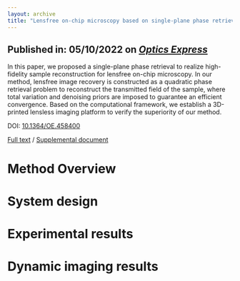 ```yaml
---
layout: archive
title: "Lensfree on-chip microscopy based on single-plane phase retrieval"
---
```


## Published in: 05/10/2022 on [*Optics Express*](https://opg.optica.org/oe/home.cfm)

In this paper, we proposed a single-plane phase retrieval to realize high-fidelity sample reconstruction for lensfree on-chip microscopy. In our method, lensfree image recovery is constructed as a quadratic phase retrieval problem to reconstruct the transmitted field of the sample, where total variation and denoising priors are imposed to guarantee an efficient convergence. Based on the computational framework, we establish a 3D-printed lensless imaging platform to verify the superiority of our method.

DOI: [10.1364/OE.458400](https://doi.org/10.1364/OE.458400)

[Full text](../publications/materials/Single_PR.pdf) / [Supplemental document](../publications/materials/supp_for_Single_PR.pdf)

# Method Overview

# System design

# Experimental results

# Dynamic imaging results


